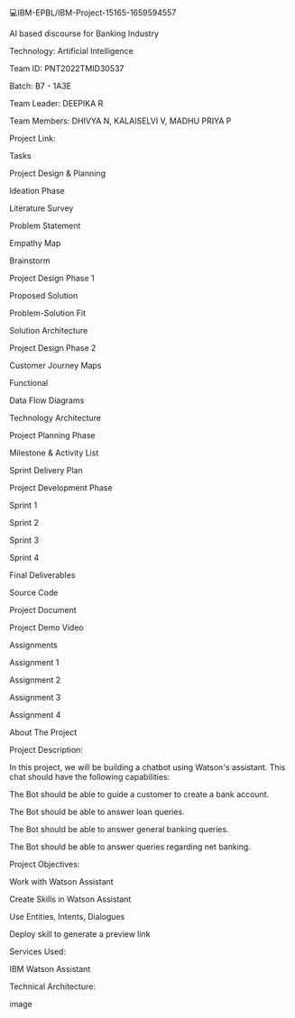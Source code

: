 💻IBM-EPBL/IBM-Project-15165-1659594557

AI based discourse for Banking Industry

Technology: Artificial Intelligence

Team ID: PNT2022TMID30537

Batch: B7 - 1A3E

Team Leader: DEEPIKA R

Team Members: DHIVYA N, KALAISELVI V, MADHU PRIYA P

Project Link:

Tasks

Project Design & Planning

Ideation Phase

 Literature Survey
 
 Problem Statement
 
 Empathy Map
 
 Brainstorm
 
Project Design Phase 1

Proposed Solution

 Problem-Solution Fit
 
 Solution Architecture
 
Project Design Phase 2

 Customer Journey Maps
 
 Functional 
 
 Data Flow Diagrams
 
 Technology Architecture
 
 Project Planning Phase

 Milestone & Activity List
 
 Sprint Delivery Plan
 
Project Development Phase

 Sprint 1
 
 Sprint 2
 
 Sprint 3
 
 Sprint 4
 

Final Deliverables

Source Code


Project Document

Project Demo Video

Assignments

 
 Assignment 1
 
 Assignment 2
 
 Assignment 3
 
 Assignment 4
 
About The Project

Project Description:

In this project, we will be building a chatbot using Watson's assistant. This chat should have the following capabilities:

The Bot should be able to guide a customer to create a bank account.

The Bot should be able to answer loan queries.

The Bot should be able to answer general banking queries.

The Bot should be able to answer queries regarding net banking.

Project Objectives:

Work with Watson Assistant

Create Skills in Watson Assistant

Use Entities, Intents, Dialogues

Deploy skill to generate a preview link

Services Used:

IBM Watson Assistant

Technical Architecture:

image
